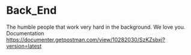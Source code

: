 # Back_End
The humble people that work very hard in the background. We love you.
Documentation https://documenter.getpostman.com/view/10282030/SzKZsbxj?version=latest